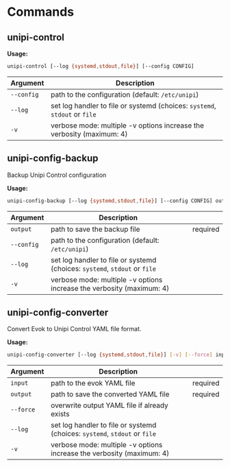 # Commands

## unipi-control

**Usage:**

````bash
unipi-control [--log {systemd,stdout,file}] [--config CONFIG]
````

| Argument   | Description                                                                |
|------------|----------------------------------------------------------------------------|
| `--config` | path to the configuration (default: `/etc/unipi`)                            |
| `--log`    | set log handler to file or systemd (choices: `systemd`, `stdout` or `file` |
| `-v`       | verbose mode: multiple -v options increase the verbosity (maximum: 4)      |

## unipi-config-backup

Backup Unipi Control configuration

**Usage:**

```bash
unipi-config-backup [--log {systemd,stdout,file}] [--config CONFIG] output
```

| Argument   | Description                                                                |          |
|------------|----------------------------------------------------------------------------|----------|
| `output`   | path to save the backup file                                               | required |
| `--config` | path to the configuration (default: `/etc/unipi`)                          |          |
| `--log`    | set log handler to file or systemd (choices: `systemd`, `stdout` or `file` |          |
| `-v`       | verbose mode: multiple -v options increase the verbosity (maximum: 4)      |          |


## unipi-config-converter

Convert Evok to Unipi Control YAML file format.

**Usage:**

````bash
unipi-config-converter [--log {systemd,stdout,file}] [-v] [--force] input output
````

| Argument   | Description                                                                |          |
|------------|----------------------------------------------------------------------------|----------|
| `input`    | path to the evok YAML file                                                 | required |
| `output`   | path to save the converted YAML file                                       | required |
| `--force`  | overwrite output YAML file if already exists                               |          |
| `--log`    | set log handler to file or systemd (choices: `systemd`, `stdout` or `file` |          |
| `-v`       | verbose mode: multiple -v options increase the verbosity (maximum: 4)      |          |
